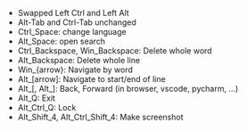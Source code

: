 * Swapped Left Ctrl and Left Alt
* Alt-Tab and Ctrl-Tab unchanged
* Ctrl_Space: change language
* Alt_Space: open search
* Ctrl_Backspace, Win_Backspace: Delete whole word
* Alt_Backspace: Delete whole line
* Win_{arrow}: Navigate by word
* Alt_[arrow]: Navigate to start/end of line
* Alt_[,  Alt_]: Back, Forward (in browser, vscode, pycharm, ...)
* Alt_Q: Exit
* Alt_Ctrl_Q: Lock
* Alt_Shift_4, Alt_Ctrl_Shift_4: Make screenshot
